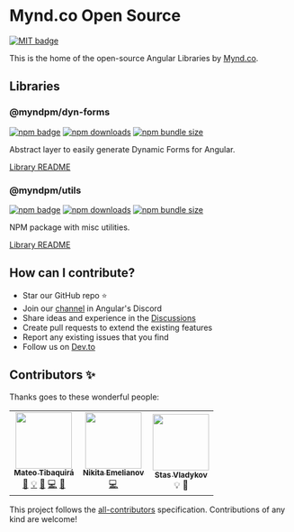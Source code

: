# Mynd.co Open Source

[![MIT badge](http://img.shields.io/badge/license-MIT-brightgreen.svg)](https://opensource.org/licenses/MIT)

This is the home of the open-source Angular Libraries by [Mynd.co](https://mynd.co).

## Libraries

### @myndpm/dyn-forms

[![npm badge](https://badge.fury.io/js/%40myndpm%2Fdyn-forms.svg)](https://www.npmjs.com/package/@myndpm/dyn-forms)
[![npm downloads](https://img.shields.io/npm/dm/@myndpm/dyn-forms.svg?style=flat)](https://npmcharts.com/compare/@myndpm/dyn-forms?minimal=true)
[![npm bundle size](https://img.shields.io/bundlephobia/minzip/@myndpm/dyn-forms)](https://bundlephobia.com/result?p=@myndpm/dyn-forms)

Abstract layer to easily generate Dynamic Forms for Angular.

[Library README](https://github.com/myndpm/open-source/blob/master/libs/forms/README.md)

### @myndpm/utils

[![npm badge](https://badge.fury.io/js/%40myndpm%2Futils.svg)](https://www.npmjs.com/package/@myndpm/utils)
[![npm downloads](https://img.shields.io/npm/dm/@myndpm/utils.svg?style=flat)](https://npmcharts.com/compare/@myndpm/utils?minimal=true)
[![npm bundle size](https://img.shields.io/bundlephobia/minzip/@myndpm/utils)](https://bundlephobia.com/result?p=@myndpm/utils)

NPM package with misc utilities.

[Library README](https://github.com/myndpm/open-source/blob/master/libs/tools/utils/README.md)

## How can I contribute?

- Star our GitHub repo :star:
- Join our [channel](https://discord.gg/XxEqkvzeXg) in Angular's Discord
- Share ideas and experience in the [Discussions](https://github.com/myndpm/open-source/discussions)
- Create pull requests to extend the existing features
- Report any existing issues that you find
- Follow us on [Dev.to](https://dev.to/myndpm)

## Contributors ✨

Thanks goes to these wonderful people:

<!-- ALL-CONTRIBUTORS-LIST:START - Do not remove or modify this section -->
<!-- prettier-ignore-start -->
<!-- markdownlint-disable -->
<table>
  <tr>
    <td align="center"><a href="http://matheo.co"><img src="https://avatars.githubusercontent.com/u/260185?v=4?s=100" width="100px;" alt=""/><br /><sub><b>Mateo Tibaquirá</b></sub></a><br /><a href="#projectManagement-matheo" title="Project Management">📆</a> <a href="#example-matheo" title="Examples">💡</a> <a href="#ideas-matheo" title="Ideas, Planning, & Feedback">🤔</a> <a href="https://github.com/myndpm/open-source/commits?author=matheo" title="Code">💻</a> <a href="https://github.com/myndpm/open-source/commits?author=matheo" title="Documentation">📖</a></td>
    <td align="center"><a href="https://github.com/nikita-emelianov"><img src="https://avatars.githubusercontent.com/u/42650220?v=4?s=100" width="100px;" alt=""/><br /><sub><b>Nikita Emelianov</b></sub></a><br /><a href="https://github.com/myndpm/open-source/commits?author=nikita-emelianov" title="Code">💻</a></td>
    <td align="center"><a href="https://github.com/Aden-git"><img src="https://avatars.githubusercontent.com/u/11654514?v=4?s=100" width="100px;" alt=""/><br /><sub><b>Stas Vladykov</b></sub></a><br /><a title="Examples">💡</a> <a title="Ideas, Planning, & Feedback">🤔</a></td>
  </tr>
</table>

<!-- markdownlint-restore -->
<!-- prettier-ignore-end -->

<!-- ALL-CONTRIBUTORS-LIST:END -->

This project follows the [all-contributors](https://github.com/all-contributors/all-contributors) specification. Contributions of any kind are welcome!
